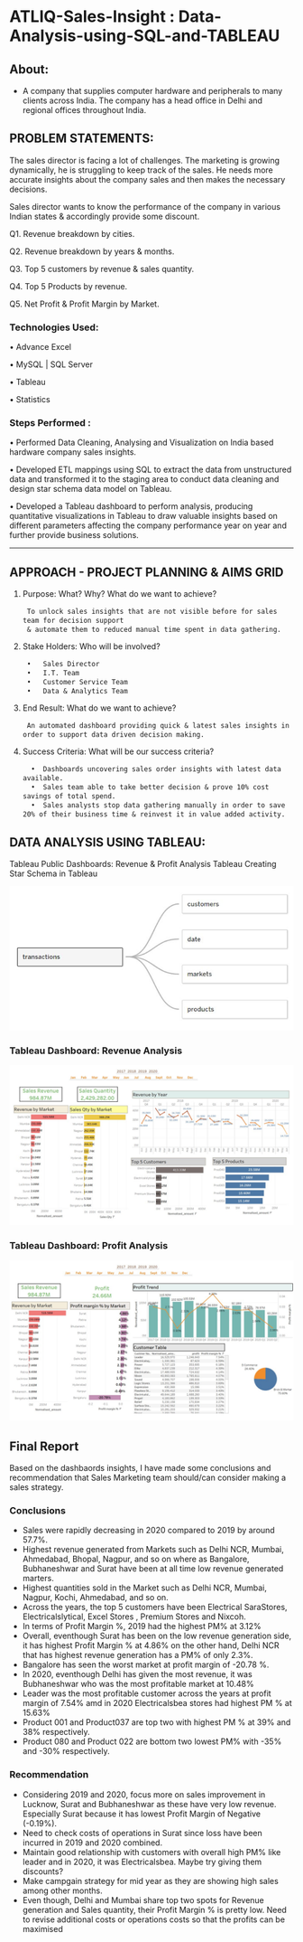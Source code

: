 # ATLIQ-Sales-Insight : Data-Analysis-using-SQL-and-TABLEAU




## About: 

* A company that supplies computer hardware and peripherals to many clients across India. The company has a head office in Delhi and regional offices throughout India.
        
## PROBLEM STATEMENTS:
The sales director is facing a lot of challenges. The marketing is growing dynamically, he is struggling to keep track of the sales. He needs more accurate insights about the company sales and then makes the necessary decisions.

Sales director wants to know the performance of the company in various Indian states & accordingly provide some discount.

Q1. Revenue breakdown by cities.

Q2. Revenue breakdown by years & months. 

Q3. Top 5 customers by revenue & sales quantity.

Q4. Top 5 Products by revenue.

Q5. Net Profit & Profit Margin by Market.

### Technologies Used: 

•	Advance Excel

•	MySQL | SQL Server

•	Tableau

•	Statistics
        
### Steps Performed : 


•	Performed Data Cleaning, Analysing and Visualization on India based hardware company sales insights.

•	Developed ETL mappings using SQL to extract the data from unstructured data and 
    transformed it to the staging area to conduct data cleaning and design star 
    schema data model on Tableau.

•	Developed a Tableau dashboard to perform analysis, producing quantitative visualizations 
    in Tableau to draw valuable insights based on different parameters affecting the company 
    performance year on year and further provide business solutions.

----------------------------------------------------------------------------------------------------------------------------------------------------


## APPROACH - PROJECT PLANNING & AIMS GRID

1. Purpose: What? Why? What do we want to achieve?

        To unlock sales insights that are not visible before for sales team for decision support 
        & automate them to reduced manual time spent in data gathering.

2. Stake Holders: Who will be involved?
    
        •	Sales Director
        •	I.T. Team
        •	Customer Service Team
        •	Data & Analytics Team

3. End Result: What do we want to achieve?

        An automated dashboard providing quick & latest sales insights in order to support data driven decision making.

4. Success Criteria: What will be our success criteria?
    
         •	Dashboards uncovering sales order insights with latest data available.
         •	Sales team able to take better decision & prove 10% cost savings of total spend.
         •	Sales analysts stop data gathering manually in order to save 20% of their business time & reinvest it in value added activity.



## DATA ANALYSIS USING TABLEAU:

Tableau Public Dashboards: Revenue & Profit Analysis Tableau
Creating Star Schema in Tableau

![image](data_model.JPG)

### Tableau Dashboard: Revenue Analysis

![image](Revenuew_Insights.JPG)



### Tableau Dashboard: Profit Analysis

![image](Profit_Insights.JPG)

## Final Report
Based on the dashbaords insights, I have made some conclusions and recommendation that Sales Marketing team should/can consider making a sales strategy.

### Conclusions
* Sales were rapidly decreasing in 2020 compared to 2019 by around 57.7%.
* Highest revenue generated from Markets such as Delhi NCR, Mumbai, Ahmedabad, Bhopal, Nagpur, and so on where as Bangalore, Bubhaneshwar and Surat have been at all time low revenue generated marters.
* Highest quantities sold in the Market such as Delhi NCR, Mumbai, Nagpur, Kochi, Ahmedabad, and so on.
* Across the years, the top 5 customers have been Electrical SaraStores, Electricalslytical, Excel Stores , Premium Stores and Nixcoh.
* In terms of Profit Margin %, 2019 had the highest PM% at 3.12%
* Overall, eventhough Surat has been on the low revenue generation side, it has highest Profit Margin % at 4.86% on the other hand, Delhi NCR that has highest revenue generation has a PM% of only 2.3%.
* Bangalore has seen the worst market at profit margin of -20.78 %.
* In 2020, eventhough Delhi has given the most revenue, it was Bubhaneshwar who was the most profitable market at 10.48%
* Leader was the most profitable customer across the years at profit margin of 7.54% amd in 2020 Electricalsbea stores had highest PM % at 15.63%
* Product 001 and Product037 are top two with highest PM % at 39% and 38% respectively.
* Product 080 and Product 022 are bottom two lowest PM% with -35% and -30% respectively.

### Recommendation
* Considering 2019 and 2020, focus more on sales improvement in Lucknow, Surat and Bubhaneshwar as these have very low revenue. Especially Surat because it has lowest Profit Margin of Negative (-0.19%).
* Need to check costs of operations in Surat since loss have been incurred in 2019 and 2020 combined.
* Maintain good relationship with customers with overall high PM% like leader and in 2020, it was Electricalsbea. Maybe try giving them discounts?
* Make campgain strategy for mid year as they are showing high sales among other months.
* Even though, Delhi and Mumbai share top two spots for Revenue generation and Sales quantity, their Profit Margin % is pretty low. Need to revise additional costs or operations costs so that the profits can be maximised


